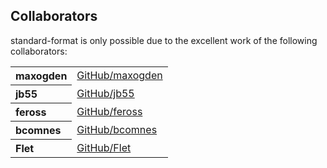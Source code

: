 ## Collaborators

standard-format is only possible due to the excellent work of the following collaborators:

<table><tbody><tr><th align="left">maxogden</th><td><a href="https://github.com/maxogden">GitHub/maxogden</a></td></tr>
<tr><th align="left">jb55</th><td><a href="https://github.com/jb55">GitHub/jb55</a></td></tr>
<tr><th align="left">feross</th><td><a href="https://github.com/feross">GitHub/feross</a></td></tr>
<tr><th align="left">bcomnes</th><td><a href="https://github.com/bcomnes">GitHub/bcomnes</a></td></tr>
<tr><th align="left">Flet</th><td><a href="https://github.com/Flet">GitHub/Flet</a></td></tr>
</tbody></table>
